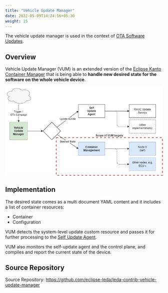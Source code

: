 ```yaml
---
title: "Vehicle Update Manager"
date: 2022-05-09T14:24:56+05:30
weight: 15
---
```


The vehicle update manager is used in the context of [OTA Software Updates](/leda/docs/device-provisioning/vehicle-update-manager).

## Overview

Vehicle Update Manager (VUM) is an extended version of the [Eclipse Kanto Container Manager](https://github.com/eclipse-kanto/container-management) that is being able to **handle new desired state for the software on the whole vehicle device**.

![Vehicle Update Manager Scope](./vehicle-update-manager-arch.png)

## Implementation

The desired state comes as a multi document YAML content and it includes a list of container resources:

- Container
- Configuration

VUM detects the system-level update custom resource and passes it for further processing to the [Self Update Agent](/leda/docs/leda-incubator/self-update-agent/).

VUM also monitors the self-update agent and the control plane, and compiles and report the current state of the device.

## Source Repository

Source Repository: <https://github.com/eclipse-leda/leda-contrib-vehicle-update-manager>
